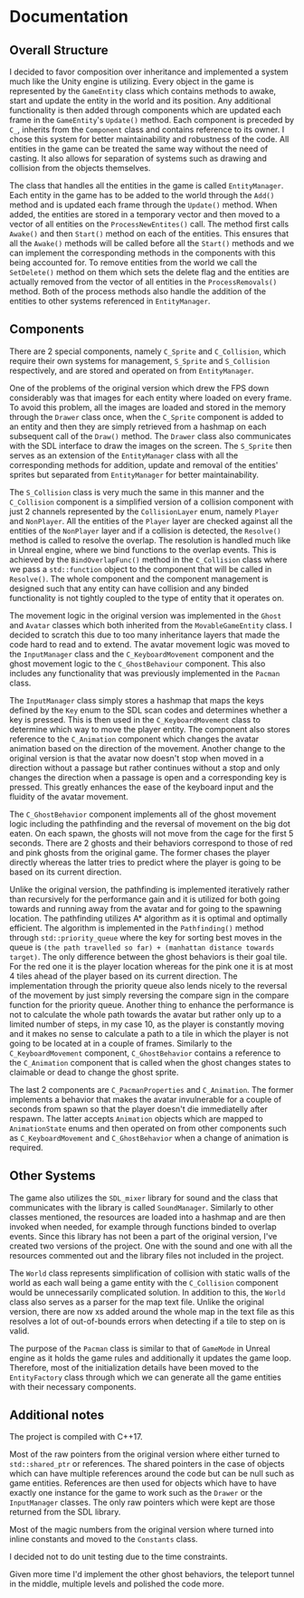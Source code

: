 # Documentation
## Overall Structure
I decided to favor composition over inheritance and implemented a system much like the Unity engine is utilizing. Every object in the game is represented by the `GameEntity` class which contains methods to awake, start and update the entity in the world and its position. Any additional functionality is then added through components which are updated each frame in the `GameEntity`'s `Update()` method. Each component is preceded by `C_`, inherits from the `Component` class and contains reference to its owner. I chose this system for better maintainability and robustness of the code. All entities in the game can be treated the same way without the need of casting. It also allows for separation of systems such as drawing and collision from the objects themselves.

The class that handles all the entities in the game is called `EntityManager`. Each entity in the game has to be added to the world through the `Add()` method and is updated each frame through the `Update()` method. When added, the entities are stored in a temporary vector and then moved to a vector of all entities on the `ProcessNewEntites()` call. The method first calls `Awake()` and then `Start()` method on each of the entities. This ensures that all the `Awake()` methods will be called before all the `Start()` methods and we can implement the corresponding methods in the components with this being accounted for. To remove entities from the world we call the `SetDelete()` method on them which sets the delete flag and the entities are actually removed from the vector of all entities in the `ProcessRemovals()` method. Both of the process methods also handle the addition of the entities to other systems referenced in `EntityManager`.

## Components
There are 2 special components, namely `C_Sprite` and `C_Collision`, which require their own systems for management, `S_Sprite` and `S_Collision` respectively, and are stored and operated on from `EntityManager`.

One of the problems of the original version which drew the FPS down considerably was that images for each entity where loaded on every frame. To avoid this problem, all the images are loaded and stored in the memory through the `Drawer` class once, when the `C_Sprite` component is added to an entity and then they are simply retrieved from a hashmap on each subsequent call of the `Draw()` method. The `Drawer` class also communicates with the SDL interface to draw the images on the screen. The `S_Sprite` then serves as an extension of the `EntityManager` class with all the corresponding methods for addition, update and removal of the entities' sprites but separated from `EntityManager` for better maintainability.

The `S_Collision` class is very much the same in this manner and the `C_Collision` component is a simplified version of a collision component with just 2 channels represented by the `CollisionLayer` enum, namely `Player` and `NonPlayer`. All the entities of the `Player` layer are checked against all the entities of the `NonPlayer` layer and if a collision is detected, the `Resolve()` method is called to resolve the overlap. The resolution is handled much like in Unreal engine, where we bind functions to the overlap events. This is achieved by the `BindOverlapFunc()` method in the `C_Collision` class where we pass a `std::function` object to the component that will be called in `Resolve()`. The whole component and the component management is designed such that any entity can have collision and any binded functionality is not tightly coupled to the type of entity that it operates on.

The movement logic in the original version was implemented in the `Ghost` and `Avatar` classes which both inherited from the `MovableGameEntity` class. I decided to scratch this due to too many inheritance layers that made the code hard to read and to extend. The avatar movement logic was moved to the `InputManager` class and the `C_KeyboardMovement` component and the ghost movement logic to the `C_GhostBehaviour` component. This also includes any functionality that was previously implemented in the `Pacman` class.

The `InputManager` class simply stores a hashmap that maps the keys defined by the `Key` enum to the SDL scan codes and determines whether a key is pressed. This is then used in the `C_KeyboardMovement` class to determine which way to move the player entity. The component also stores reference to the `C_Animation` component which changes the avatar animation based on the direction of the movement. Another change to the original version is that the avatar now doesn't stop when moved in a direction without a passage but rather continues without a stop and only changes the direction when a passage is open and a corresponding key is pressed. This greatly enhances the ease of the keyboard input and the fluidity of the avatar movement.

The `C_GhostBehavior` component implements all of the ghost movement logic including the pathfinding and the reversal of movement on the big dot eaten. On each spawn, the ghosts will not move from the cage for the first 5 seconds. There are 2 ghosts and their behaviors correspond to those of red and pink ghosts from the original game. The former chases the player directly whereas the latter tries to predict where the player is going to be based on its current direction. 

Unlike the original version, the pathfinding is implemented iteratively rather than recursively for the performance gain and it is utilized for both going towards and running away from the avatar and for going to the spawning location. The pathfinding utilizes A* algorithm as it is optimal and optimally efficient. The algorithm is implemented in the `Pathfinding()` method through `std::priority_queue` where the key for sorting best moves in the queue is `(the path travelled so far) + (manhattan distance towards target)`. The only difference between the ghost behaviors is their goal tile. For the red one it is the player location whereas for the pink one it is at most 4 tiles ahead of the player based on its current direction. The implementation through the priority queue also lends nicely to the reversal of the movement by just simply reversing the compare sign in the compare function for the priority queue. Another thing to enhance the performance is not to calculate the whole path towards the avatar but rather only up to a limited number of steps, in my case 10, as the player is constantly moving and it makes no sense to calculate a path to a tile in which the player is not going to be located at in a couple of frames. Similarly to the `C_KeyboardMovement` component, `C_GhostBehavior` contains a reference to the `C_Animation` component that is called when the ghost changes states to claimable or dead to change the ghost sprite.

The last 2 components are `C_PacmanProperties` and `C_Animation`. The former implements a behavior that makes the avatar invulnerable for a couple of seconds from spawn so that the player doesn't die immediatelly after respawn. The latter accepts `Animation` objects which are mapped to `AnimationState` enums and then operated on from other components such as `C_KeyboardMovement` and `C_GhostBehavior` when a change of animation is required.

## Other Systems
The game also utilizes the `SDL_mixer` library for sound and the class that communicates with the library is called `SoundManager`. Similarly to other classes mentioned, the resources are loaded into a hashmap and are then invoked when needed, for example through functions binded to overlap events. Since this library has not been a part of the original version, I've created two versions of the project. One with the sound and one with all the resources commented out and the library files not included in the project.

The `World` class represents simplification of collision with static walls of the world as each wall being a game entity with the `C_Collision` component would be unnecessarily complicated solution. In addition to this, the `World` class also serves as a parser for the map text file. Unlike the original version, there are now xs added around the whole map in the text file as this resolves a lot of out-of-bounds errors when detecting if a tile to step on is valid.

The purpose of the `Pacman` class is similar to that of `GameMode` in Unreal engine as it holds the game rules and additionally it updates the game loop. Therefore, most of the initialization details have been moved to the `EntityFactory` class through which we can generate all the game entities with their necessary components.

## Additional notes
The project is compiled with C++17.

Most of the raw pointers from the original version where either turned to `std::shared_ptr` or references. The shared pointers in the case of objects which can have multiple references around the code but can be null such as game entities. References are then used for objects which have to have exactly one instance for the game to work such as the `Drawer` or the `InputManager` classes. The only raw pointers which were kept are those returned from the SDL library.

Most of the magic numbers from the original version where turned into inline constants and moved to the `Constants` class.

I decided not to do unit testing due to the time constraints.

Given more time I'd implement the other ghost behaviors, the teleport tunnel in the middle, multiple levels and polished the code more.